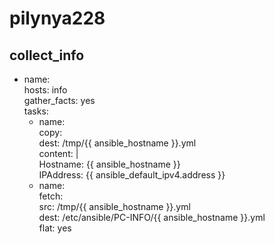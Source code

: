 # pilynya228
collect_info
---
- name: </br>
  hosts: info </br>
  gather_facts: yes </br>
  tasks: </br>
    - name: </br>
      copy: </br>
       dest: /tmp/{{ ansible_hostname }}.yml </br>
       content: | </br>
        Hostname: {{ ansible_hostname }} </br>
        IPAddress: {{ ansible_default_ipv4.address }} </br>
    - name: </br>
      fetch: </br>
	src: /tmp/{{ ansible_hostname }}.yml </br>
        dest: /etc/ansible/PC-INFO/{{ ansible_hostname }}.yml </br>
        flat: yes </br> 

